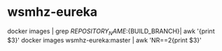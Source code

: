 # wsmhz-eureka

docker images | grep ${REPOSITORY_NAME}:${BUILD_BRANCH}| awk '{print $3}'
 docker images wsmhz-eureka:master | awk 'NR==2{print $3}'



